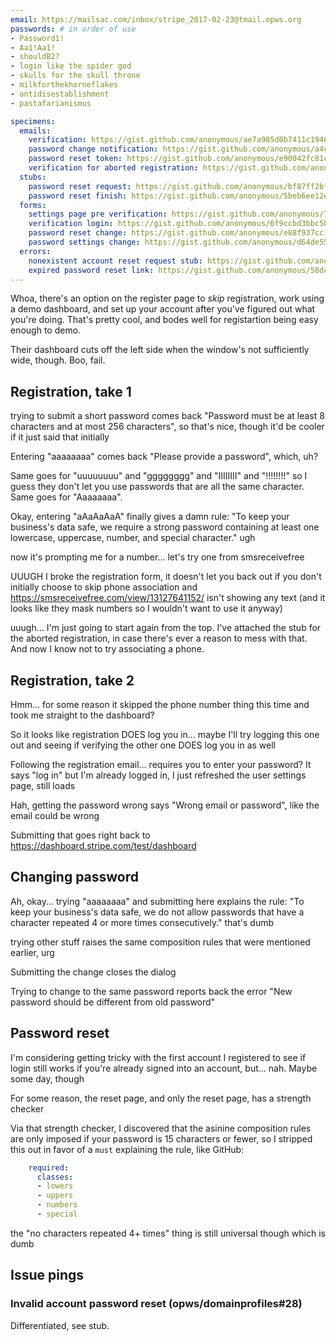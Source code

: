 ```yaml
---
email: https://mailsac.com/inbox/stripe_2017-02-23@tmail.opws.org
passwords: # in order of use
- Password1!
- Aa1!Aa1!
- shouldB2?
- login like the spider god
- skulls for the skull throne
- milkforthekhorneflakes
- antidisestablishment
- pastafarianismus

specimens:
  emails:
    verification: https://gist.github.com/anonymous/ae7a985d0b7411c19462bd091489c616
    password change notification: https://gist.github.com/anonymous/a4cee7517efdbebb88a828d771a3a93f
    password reset token: https://gist.github.com/anonymous/e90042fc81cf13a85e6996bfc829d6de
    verification for aborted registration: https://gist.github.com/anonymous/0f9b9fda420d71e10e76fc240dcda39e
  stubs:
    password reset request: https://gist.github.com/anonymous/bf87ff2bf8200313f428e4dec8171d7a
    password reset finish: https://gist.github.com/anonymous/5beb6ee12ea14b8c5e2ac4de4d0b7d36
  forms:
    settings page pre verification: https://gist.github.com/anonymous/7a6dca4f6e172562879427527bb3af7b
    verification login: https://gist.github.com/anonymous/6f9ccbd3bbc5bf57da733edb089d5989
    password reset change: https://gist.github.com/anonymous/e88f937cc19feb01f39e1e7a84722086
    password settings change: https://gist.github.com/anonymous/d64de55b1f80609d132e51befcd3d77f
  errors:
    nonexistent account reset request stub: https://gist.github.com/anonymous/96c7d5aae234c6800d996a6fab4587a4
    expired password reset link: https://gist.github.com/anonymous/58dccecb1ec23edba1e4e35cd07816bd
---
```


Whoa, there's an option on the register page to *skip* registration, work using a demo dashboard, and set up your account after you've figured out what you're doing. That's pretty cool, and bodes well for registartion being easy enough to demo.

Their dashboard cuts off the left side when the window's not sufficiently wide, though. Boo, fail.

## Registration, take 1

trying to submit a short password comes back "Password must be at least 8 characters and at most 256 characters", so that's nice, though it'd be cooler if it just said that initially

Entering "aaaaaaaa" comes back "Please provide a password", which, uh?

Same goes for "uuuuuuuu" and "gggggggg" and "IIIIIIII" and "!!!!!!!!" so I guess they don't let you use passwords that are all the same character. Same goes for "Aaaaaaaa".

Okay, entering "aAaAaAaA" finally gives a damn rule: "To keep your business's data safe, we require a strong password containing at least one lowercase, uppercase, number, and special character." ugh

now it's prompting me for a number... let's try one from smsreceivefree

UUUGH I broke the registration form, it doesn't let you back out if you don't initially choose to skip phone association and https://smsreceivefree.com/view/13127641152/ isn't showing any text (and it looks like they mask numbers so I wouldn't want to use it anyway)

uuugh... I'm just going to start again from the top. I've attached the stub for the aborted registration, in case there's ever a reason to mess with that. And now I know not to try associating a phone.

## Registration, take 2

Hmm... for some reason it skipped the phone number thing this time and took me straight to the dashboard?

So it looks like registration DOES log you in... maybe I'll try logging this one out and seeing if verifying the other one DOES log you in as well

Following the registration email... requires you to enter your password? It says "log in" but I'm already logged in, I just refreshed the user settings page, still loads

Hah, getting the password wrong says "Wrong email or password", like the email could be wrong

Submitting that goes right back to  https://dashboard.stripe.com/test/dashboard

## Changing password

Ah, okay... trying "aaaaaaaa" and submitting here explains the rule: "To keep your business's data safe, we do not allow passwords that have a character repeated 4 or more times consecutively." that's dumb

trying other stuff raises the same composition rules that were mentioned earlier, urg

Submitting the change closes the dialog

Trying to change to the same password reports back the error "New password should be different from old password"

## Password reset

I'm considering getting tricky with the first account I registered to see if login still works if you're already signed into an account, but... nah. Maybe some day, though

For some reason, the reset page, and only the reset page, has a strength checker

Via that strength checker, I discovered that the asinine composition rules are only imposed if your password is 15 characters or fewer, so I stripped this out in favor of a `must` explaining the rule, like GitHub:

```yaml
    required:
      classes:
      - lowers
      - uppers
      - numbers
      - special
```

the "no characters repeated 4+ times" thing is still universal though which is dumb

## Issue pings

### Invalid account password reset (opws/domainprofiles#28)

Differentiated, see stub.
